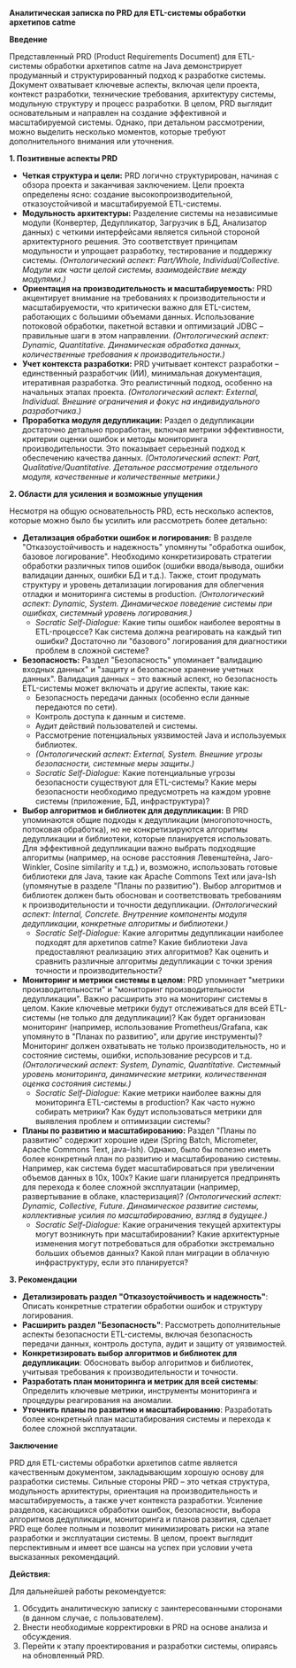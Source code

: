 **Аналитическая записка по PRD для ETL-системы обработки архетипов catme**

**Введение**

Представленный PRD (Product Requirements Document) для ETL-системы обработки архетипов catme на Java демонстрирует продуманный и структурированный подход к разработке системы. Документ охватывает ключевые аспекты, включая цели проекта, контекст разработки, технические требования, архитектуру системы, модульную структуру и процесс разработки.  В целом, PRD выглядит основательным и направлен на создание эффективной и масштабируемой системы. Однако, при детальном рассмотрении, можно выделить несколько моментов, которые требуют дополнительного внимания или уточнения.

**1. Позитивные аспекты PRD**

*   **Четкая структура и цели:** PRD логично структурирован, начиная с обзора проекта и заканчивая заключением. Цели проекта определены ясно: создание высокопроизводительной, отказоустойчивой и масштабируемой ETL-системы.
*   **Модульность архитектуры:**  Разделение системы на независимые модули (Конвертер, Дедупликатор, Загрузчик в БД, Анализатор данных) с четкими интерфейсами является сильной стороной архитектурного решения. Это соответствует принципам модульности и упрощает разработку, тестирование и поддержку системы. *(Онтологический аспект: Part/Whole, Individual/Collective. Модули как части целой системы, взаимодействие между модулями.)*
*   **Ориентация на производительность и масштабируемость:**  PRD акцентирует внимание на требованиях к производительности и масштабируемости, что критически важно для ETL-систем, работающих с большими объемами данных. Использование потоковой обработки, пакетной вставки и оптимизаций JDBC – правильные шаги в этом направлении. *(Онтологический аспект: Dynamic, Quantitative. Динамическая обработка данных, количественные требования к производительности.)*
*   **Учет контекста разработки:** PRD учитывает контекст разработки – единственный разработчик (ИИ), минимальная документация, итеративная разработка. Это реалистичный подход, особенно на начальных этапах проекта. *(Онтологический аспект: External, Individual. Внешние ограничения и фокус на индивидуального разработчика.)*
*   **Проработка модуля дедупликации:** Раздел о дедупликации достаточно детально проработан, включая метрики эффективности, критерии оценки ошибок и методы мониторинга производительности. Это показывает серьезный подход к обеспечению качества данных. *(Онтологический аспект: Part, Qualitative/Quantitative. Детальное рассмотрение отдельного модуля, качественные и количественные метрики.)*

**2. Области для усиления и возможные упущения**

Несмотря на общую основательность PRD, есть несколько аспектов, которые можно было бы усилить или рассмотреть более детально:

*   **Детализация обработки ошибок и логирования:**  В разделе "Отказоустойчивость и надежность" упомянуты "обработка ошибок, базовое логирование".  Необходимо конкретизировать стратегии обработки различных типов ошибок (ошибки ввода/вывода, ошибки валидации данных, ошибки БД и т.д.).  Также, стоит продумать структуру и уровень детализации логирования для облегчения отладки и мониторинга системы в production. *(Онтологический аспект: Dynamic, System. Динамическое поведение системы при ошибках, системный уровень логирования.)*
    *   *Socratic Self-Dialogue:*  Какие типы ошибок наиболее вероятны в ETL-процессе? Как система должна реагировать на каждый тип ошибки?  Достаточно ли "базового" логирования для диагностики проблем в сложной системе?
*   **Безопасность:**  Раздел "Безопасность" упоминает "валидацию входных данных" и "защиту и безопасное хранение учетных данных".  Валидация данных – это важный аспект, но безопасность ETL-системы может включать и другие аспекты, такие как:
    *   Безопасность передачи данных (особенно если данные передаются по сети).
    *   Контроль доступа к данным и системе.
    *   Аудит действий пользователей и системы.
    *   Рассмотрение потенциальных уязвимостей Java и используемых библиотек.
    *   *(Онтологический аспект: External, System. Внешние угрозы безопасности, системные меры защиты.)*
    *   *Socratic Self-Dialogue:*  Какие потенциальные угрозы безопасности существуют для ETL-системы? Какие меры безопасности необходимо предусмотреть на каждом уровне системы (приложение, БД, инфраструктура)?
*   **Выбор алгоритмов и библиотек для дедупликации:**  В PRD упоминаются общие подходы к дедупликации (многопоточность, потоковая обработка), но не конкретизируются алгоритмы дедупликации и библиотеки, которые планируется использовать.  Для эффективной дедупликации важно выбрать подходящие алгоритмы (например, на основе расстояния Левенштейна, Jaro-Winkler, Cosine similarity и т.д.) и, возможно, использовать готовые библиотеки для Java, такие как Apache Commons Text или java-lsh (упомянутые в разделе "Планы по развитию").  Выбор алгоритмов и библиотек должен быть обоснован и соответствовать требованиям к производительности и точности дедупликации. *(Онтологический аспект: Internal, Concrete. Внутренние компоненты модуля дедупликации, конкретные алгоритмы и библиотеки.)*
    *   *Socratic Self-Dialogue:*  Какие алгоритмы дедупликации наиболее подходят для архетипов catme? Какие библиотеки Java предоставляют реализацию этих алгоритмов?  Как оценить и сравнить различные алгоритмы дедупликации с точки зрения точности и производительности?
*   **Мониторинг и метрики системы в целом:**  PRD упоминает "метрики производительности" и "мониторинг производительности дедупликации".  Важно расширить это на мониторинг системы в целом.  Какие ключевые метрики будут отслеживаться для всей ETL-системы (не только для дедупликации)?  Как будет организован мониторинг (например, использование Prometheus/Grafana, как упомянуто в "Планах по развитию", или другие инструменты)?  Мониторинг должен охватывать не только производительность, но и состояние системы, ошибки, использование ресурсов и т.д. *(Онтологический аспект: System, Dynamic, Quantitative. Системный уровень мониторинга, динамические метрики, количественная оценка состояния системы.)*
    *   *Socratic Self-Dialogue:*  Какие метрики наиболее важны для мониторинга ETL-системы в production?  Как часто нужно собирать метрики?  Как будут использоваться метрики для выявления проблем и оптимизации системы?
*   **Планы по развитию и масштабированию:**  Раздел "Планы по развитию" содержит хорошие идеи (Spring Batch, Micrometer, Apache Commons Text, java-lsh).  Однако, было бы полезно иметь более конкретный план по развитию и масштабированию системы.  Например, как система будет масштабироваться при увеличении объемов данных в 10x, 100x?  Какие шаги планируется предпринять для перехода к более сложной эксплуатации (например, развертывание в облаке, кластеризация)? *(Онтологический аспект: Dynamic, Collective, Future. Динамическое развитие системы, коллективные усилия по масштабированию, взгляд в будущее.)*
    *   *Socratic Self-Dialogue:*  Какие ограничения текущей архитектуры могут возникнуть при масштабировании?  Какие архитектурные изменения могут потребоваться для обработки экстремально больших объемов данных?  Какой план миграции в облачную инфраструктуру, если это планируется?

**3. Рекомендации**

*   **Детализировать раздел "Отказоустойчивость и надежность"**:  Описать конкретные стратегии обработки ошибок и структуру логирования.
*   **Расширить раздел "Безопасность"**:  Рассмотреть дополнительные аспекты безопасности ETL-системы, включая безопасность передачи данных, контроль доступа, аудит и защиту от уязвимостей.
*   **Конкретизировать выбор алгоритмов и библиотек для дедупликации**: Обосновать выбор алгоритмов и библиотек, учитывая требования к производительности и точности.
*   **Разработать план мониторинга и метрик для всей системы**: Определить ключевые метрики, инструменты мониторинга и процедуры реагирования на аномалии.
*   **Уточнить планы по развитию и масштабированию**:  Разработать более конкретный план масштабирования системы и перехода к более сложной эксплуатации.

**Заключение**

PRD для ETL-системы обработки архетипов catme является качественным документом, закладывающим хорошую основу для разработки системы.  Сильные стороны PRD – это четкая структура, модульность архитектуры, ориентация на производительность и масштабируемость, а также учет контекста разработки.  Усиление разделов, касающихся обработки ошибок, безопасности, выбора алгоритмов дедупликации, мониторинга и планов развития, сделает PRD еще более полным и позволит минимизировать риски на этапе разработки и эксплуатации системы.  В целом, проект выглядит перспективным и имеет все шансы на успех при условии учета высказанных рекомендаций.

**Действия:**

Для дальнейшей работы рекомендуется:

1.  Обсудить аналитическую записку с заинтересованными сторонами (в данном случае, с пользователем).
2.  Внести необходимые корректировки в PRD на основе анализа и обсуждения.
3.  Перейти к этапу проектирования и разработки системы, опираясь на обновленный PRD.